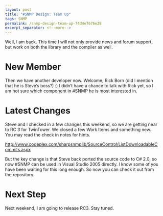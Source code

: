 ```yaml
---
layout: post
title: "#SNMP Design: Team Up"
tags: SNMP
permalink: /snmp-design-team-up-74d4ef676e28
excerpt_separator: <!--more-->
---
```

Well, I am back. This time I will not only provide news and forum support, but work on both the library and the compiler as well.
<!--more-->

# New Member
Then we have another developer now. Welcome, Rick Born (did I mention that he is Steve’s boss?) :) I didn’t have a chance to talk with Rick yet, so I am not sure which component in #SNMP he is most interested in.

# Latest Changes
Steve and I checked in a few changes this weekend, so we are getting near to RC 3 for TwinTower. We closed a few Work Items and something new. You may read the check in notes for hints.

http://www.codeplex.com/sharpsnmplib/SourceControl/ListDownloadableCommits.aspx

But the key change is that Steve back ported the source code to C# 2.0, so now #SNMP can be used in Visual Studio 2005 directly. I know some of you have been waiting for this long enough. So now you can check it out from the repository.

# Next Step
Next weekend, I am going to release RC3. Stay tuned.
